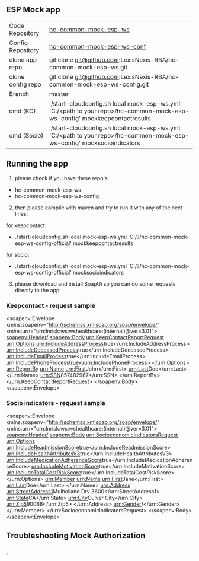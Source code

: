 ## ESP Mock app

|  |  |
--- | --- 
|Code Repository |[hc-common-mock-esp-ws]( https://github.com/LexisNexis-RBA/hc-common-mock-esp-ws) |
|Config Repository |[hc-common-mock-esp-ws-conf](https://github.com/LexisNexis-RBA/hc-common-mock-esp-ws-conf) |
|clone app repo | git clone git@github.com:LexisNexis-RBA/hc-common-mock-esp-ws.git||
|clone config repo | git clone git@github.com:LexisNexis-RBA/hc-common-mock-esp-ws-config.git||
|Branch| master ||
|cmd (KC)|./start-cloudconfig.sh local mock-esp-ws.yml 'C:/\<path to your repo\>/hc-common-mock-esp-ws-config' mockkeepcontactresults ||
|cmd (Socio)|./start-cloudconfig.sh local mock-esp-ws.yml 'C:/\<path to your repo\>/hc-common-mock-esp-ws-config' mocksocioindicators ||


## Running the app
1) please check if you have these repo's
- hc-common-mock-esp-ws
- hc-common-mock-esp-ws-config

2) then please compile with maven and try to run it with any of the next lines:

for keepcontact:
- ./start-cloudconfig.sh local mock-esp-ws.yml 'C:/?/hc-common-mock-esp-ws-config-official' mockkeepcontactresults

for socio:
- ./start-cloudconfig.sh local mock-esp-ws.yml 'C:/?/hc-common-mock-esp-ws-config-official' mocksocioindicators

3) please download and install SoapUi so you can do some requests directly to the app

### Keepcontact - request sample

<soapenv:Envelope xmlns:soapenv="http://schemas.xmlsoap.org/soap/envelope/" xmlns:urn="urn:lnrisk:ws:wshealthcare:(internal)@ver=3.01">
   <soapenv:Header/>
   <soapenv:Body>
      <urn:KeepContactReportRequest>
      	<urn:Options>
            <urn:IncludeAddressProcess>true</urn:IncludeAddressProcess>
            <urn:IncludeDeceasedProcess>true</urn:IncludeDeceasedProcess>
            <urn:IncludeEmailProcess>true</urn:IncludeEmailProcess>
            <urn:IncludePhoneProcess>true</urn:IncludePhoneProcess>
         </urn:Options>
         <urn:ReportBy>
            <urn:Name>
               <urn:First>John</urn:First>
               <urn:Last>Doe</urn:Last>
            </urn:Name>
            <urn:SSN>857482967</urn:SSN>
         </urn:ReportBy>
      </urn:KeepContactReportRequest>
   </soapenv:Body>
</soapenv:Envelope>

### Socio indicators - request sample 
<soapenv:Envelope xmlns:soapenv="http://schemas.xmlsoap.org/soap/envelope/" xmlns:urn="urn:lnrisk:ws:wshealthcare:(internal)@ver=3.01">
   <soapenv:Header/>
   <soapenv:Body>
      <urn:SocioeconomicIndicatorsRequest>
         <urn:Options>
            <urn:IncludeReadmissionScore>true</urn:IncludeReadmissionScore>
            <urn:IncludeHealthAttributesV3>true</urn:IncludeHealthAttributesV3>
            <urn:IncludeMedicationAdherenceScore>true</urn:IncludeMedicationAdherenceScore>
            <urn:IncludeMotivationScore>true</urn:IncludeMotivationScore>
            <urn:IncludeTotalCostRiskScore>true</urn:IncludeTotalCostRiskScore>
         </urn:Options>
         <urn:Member>
            <urn:Name>
               <urn:First>Jane</urn:First>
               <urn:Last>Doe</urn:Last>
            </urn:Name>
            <urn:Address>
               <urn:StreetAddress1>Mulholland Drv 3600</urn:StreetAddress1>
               <urn:State>CA</urn:State>
               <urn:City>Culver City</urn:City>
               <urn:Zip5>90066</urn:Zip5>
            </urn:Address>
            <urn:Gender>f</urn:Gender>
         </urn:Member>
      </urn:SocioeconomicIndicatorsRequest>
   </soapenv:Body>
</soapenv:Envelope>

## Troubleshooting Mock Authorization
  ### .
 

